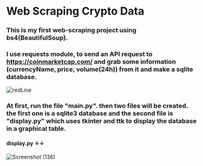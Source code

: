 # Web Scraping Crypto Data

### This is my first web-scraping project using bs4(BeautifulSoup).
### I use requests module, to send an API request to https://coinmarketcap.com/ and grab some information (currencyName, price, volume(24h)) from it and make a sqlite database.
![redLine](https://github.com/artinmohajeri/Crypto-Data-Scraping-BeautifulSoup-Requests/assets/95845593/1a20efea-3034-4644-82e2-df487fd69900)
### At first, run the file "main.py".  then two files will be created. the first one is a sqlite3 database and the second file is "display.py" which uses tkinter and ttk to display the database in a graphical table.


#### display.py ↓↓
![Screenshot (136)](https://github.com/artinmohajeri/Crypto-Data-Scraping-BeautifulSoup-Requests/assets/95845593/35a1d086-a396-426b-b23f-9c4f015da5f7)
